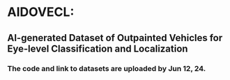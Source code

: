 # AIDOVECL:
## AI-generated Dataset of Outpainted Vehicles for Eye-level Classification and Localization
### The code and link to datasets are uploaded by Jun 12, 24.
